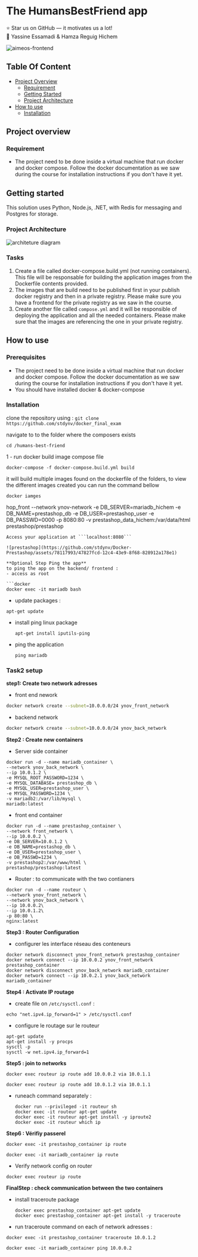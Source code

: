 

# The HumansBestFriend app 

:star: Star us on GitHub — it motivates us a lot! \
:man: Yassine Essamadi  & Hamza Reguig Hichem 


![aimeos-frontend](https://miro.medium.com/v2/resize:fit:1400/format:webp/1*ao4tbseGZYAKTYlny-QOWw.png)

## Table Of Content

- [Project Overview](#project-overview)
    - [Requirement](#requirement)
    - [Getting Started](#getting-started)
    - [Project Architecture](#project-architecture)
- [How to use](#how-to-use)
    - [Installation](#installation)

## Project overview
### Requirement

- The project need to be done inside a virtual machine that run docker and docker compose. Follow the docker documentation as we saw during the course for installation instructions if you don't have it yet.

## Getting started

This solution uses Python, Node.js, .NET, with Redis for messaging and Postgres for storage.

### Project Architecture

![architeture diagram](https://github.com/stdynv/docker_final_exam/blob/main/humans-best-friend/architecture.png)

### Tasks

1. Create a file called docker-compose.build.yml (not running containers). This file will be responsable for building the application images from the Dockerfile contents provided.
2. The images that are build need to be published first in your publish docker registry and then in a private registry. Please make sure you have a frontend for the private registry as we saw in the course.
3. Create another file called `compose.yml` and it will be responsible of deploying the application and all the needed containers. Please make sure that the images are referencing the one in your private registry.

## How to use 

### Prerequisites
- The project need to be done inside a virtual machine that run docker and docker compose. Follow the docker documentation as we saw during the course for installation instructions if you don't have it yet.
- You should have installed docker & docker-compose

### Installation 
clone the repository using : 
  ```git clone https://github.com/stdynv/docker_final_exam ```

navigate to to the folder where the composers exists
``` 
cd /humans-best-friend
```
1 - run docker build image compose file 
```docker
docker-compose -f docker-compose.build.yml build
```
it will build multiple images found on the dockerfile of the folders, to view the different images created you can run the command bellow 
```docker
docker iamges
```




hop_front --network ynov-network -e DB_SERVER=mariadb_hichem -e DB_NAME=prestashop_db -e DB_USER=prestashop_user -e DB_PASSWD=0000 -p 8080:80 -v prestashop_data_hichem:/var/data/html prestashop/prestashop
  ```
Access your application at ```localhost:8080```

![prestashop](https://github.com/stdynv/Docker-Prestashop/assets/78117993/47827fcd-12c4-43e9-8f68-828912a178e1)

**Optional Step Ping the app** 
to ping the app on the backend/ frontend : 
- access as root
  
```docker
docker exec -it mariadb bash
```
- update packages :
  
```
apt-get update
```
- install ping linux package
  ```
  apt-get install iputils-ping
  ```
- ping the application
  
  ```
  ping mariadb
  ```

### Task2 setup
**step1: Create two network adresses** 
- front end nework
```bash
docker network create --subnet=10.0.0.0/24 ynov_front_network
```
- backend network
```bash
docker network create --subnet=10.0.0.0/24 ynov_back_network
```
**Step2 : Create new containers**
- Server side container
```docker
docker run -d --name mariadb_container \
--network ynov_back_network \
--ip 10.0.1.2 \
-e MYSQL_ROOT_PASSWORD=1234 \
-e MYSQL_DATABASE= prestashop_db \
-e MYSQL_USER=prestashop_user \
-e MYSQL_PASSWORD=1234 \
-v mariadb2:/var/lib/mysql \
mariadb:latest
```
- front end container
```docker
docker run -d --name prestashop_container \
--network front_network \
--ip 10.0.0.2 \
-e DB_SERVER=10.0.1.2 \
-e DB_NAME=prestashop_db \
-e DB_USER=prestashop_user \
-e DB_PASSWD=1234 \
-v prestashop2:/var/www/html \
prestashop/prestashop:latest
```
- Router : to communicate with the two contianers

```
docker run -d --name routeur \
--network ynov_front_network \
--network ynov_back_network \
--ip 10.0.0.2\
--ip 10.0.1.2\
-p 80:80 \
nginx:latest
```
**Step3 : Router Configuration**
- configurer les interface réseau des conteneurs
```
docker network disconnect ynov_front_network prestashop_container
docker network connect --ip 10.0.0.2 ynov_front_network prestashop_container
docker network disconnect ynov_back_network mariadb_container
docker network connect --ip 10.0.2.1 ynov_back_network mariadb_container
```

**Step4 : Activate IP routage**
- create file on ```/etc/sysctl.conf``` :
```
echo "net.ipv4.ip_forward=1" > /etc/sysctl.conf
```
- configure le routage sur le routeur
```
apt-get update
apt-get install -y procps
sysctl -p
sysctl -w net.ipv4.ip_forward=1
```

**Step5 : join to networks**
```
docker exec routeur ip route add 10.0.0.2 via 10.0.1.1
```
```
docker exec routeur ip route add 10.0.1.2 via 10.0.1.1
```
- runeach command separately :
  ```
  docker run --privileged -it routeur sh
  docker exec -it routeur apt-get update
  docker exec -it routeur apt-get install -y iproute2
  docker exec -it routeur which ip
  ```
**Step6 : Vérifiy passerel**
```
docker exec -it prestashop_container ip route
```
```
docker exec -it mariadb_container ip route
```
- Verify network config on router
```
docker exec routeur ip route
```

**FinalStep : check communication between the two containers**
- install traceroute package
  ```
  docker exec prestashop_container apt-get update
  docker exec prestashop_container apt-get install -y traceroute
  ```
- run traceroute command on each of network adresses :

```
docker exec -it prestashop_container traceroute 10.0.1.2
```
```
docker exec -it mariadb_container ping 10.0.0.2
```
